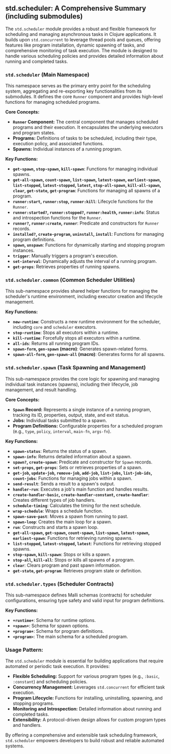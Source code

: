## std.scheduler: A Comprehensive Summary (including submodules)

The `std.scheduler` module provides a robust and flexible framework for scheduling and managing asynchronous tasks in Clojure applications. It builds upon `std.concurrent` to leverage thread pools and queues, offering features like program installation, dynamic spawning of tasks, and comprehensive monitoring of task execution. The module is designed to handle various scheduling policies and provides detailed information about running and completed tasks.

### `std.scheduler` (Main Namespace)

This namespace serves as the primary entry point for the scheduling system, aggregating and re-exporting key functionalities from its submodules. It defines the core `Runner` component and provides high-level functions for managing scheduled programs.

**Core Concepts:**

*   **`Runner` Component:** The central component that manages scheduled programs and their execution. It encapsulates the underlying executors and program states.
*   **Programs:** Definitions of tasks to be scheduled, including their type, execution policy, and associated functions.
*   **Spawns:** Individual instances of a running program.

**Key Functions:**

*   **`get-spawn`, `stop-spawn`, `kill-spawn`**: Functions for managing individual spawns.
*   **`get-all-spawn`, `count-spawn`, `list-spawn`, `latest-spawn`, `earliest-spawn`, `list-stopped`, `latest-stopped`, `latest`, `stop-all-spawn`, `kill-all-spawn`, `clear`, `get-state`, `get-program`**: Functions for managing all spawns of a program.
*   **`runner:start`, `runner:stop`, `runner:kill`**: Lifecycle functions for the `Runner`.
*   **`runner:started?`, `runner:stopped?`, `runner:health`, `runner:info`**: Status and introspection functions for the `Runner`.
*   **`runner?`, `runner:create`, `runner`**: Predicate and constructors for `Runner` records.
*   **`installed?`, `create-program`, `uninstall`, `install`**: Functions for managing program definitions.
*   **`spawn`, `unspawn`**: Functions for dynamically starting and stopping program instances.
*   **`trigger`**: Manually triggers a program's execution.
*   **`set-interval`**: Dynamically adjusts the interval of a running program.
*   **`get-props`**: Retrieves properties of running spawns.

### `std.scheduler.common` (Common Scheduler Utilities)

This sub-namespace provides shared helper functions for managing the scheduler's runtime environment, including executor creation and lifecycle management.

**Key Functions:**

*   **`new-runtime`**: Constructs a new runtime environment for the scheduler, including `core` and `scheduler` executors.
*   **`stop-runtime`**: Stops all executors within a runtime.
*   **`kill-runtime`**: Forcefully stops all executors within a runtime.
*   **`all-ids`**: Returns all running program IDs.
*   **`spawn-form`, `gen-spawn` (macro)**: Generates spawn-related forms.
*   **`spawn-all-form`, `gen-spawn-all` (macro)**: Generates forms for all spawns.

### `std.scheduler.spawn` (Task Spawning and Management)

This sub-namespace provides the core logic for spawning and managing individual task instances (spawns), including their lifecycle, job management, and result handling.

**Core Concepts:**

*   **`Spawn` Record:** Represents a single instance of a running program, tracking its ID, properties, output, state, and exit status.
*   **Jobs:** Individual tasks submitted to a spawn.
*   **Program Definitions:** Configurable properties for a scheduled program (e.g., `type`, `policy`, `interval`, `main-fn`, `args-fn`).

**Key Functions:**

*   **`spawn-status`**: Returns the status of a spawn.
*   **`spawn-info`**: Returns detailed information about a spawn.
*   **`spawn?`, `create-spawn`**: Predicate and constructor for `Spawn` records.
*   **`set-props`, `get-props`**: Sets or retrieves properties of a spawn.
*   **`get-job`, `update-job`, `remove-job`, `add-job`, `list-jobs`, `list-job-ids`, `count-jobs`**: Functions for managing jobs within a spawn.
*   **`send-result`**: Sends a result to a spawn's output.
*   **`handler-run`**: Executes a job's main function and handles results.
*   **`create-handler-basic`, `create-handler-constant`, `create-handler`**: Creates different types of job handlers.
*   **`schedule-timing`**: Calculates the timing for the next schedule.
*   **`wrap-schedule`**: Wraps a schedule function.
*   **`spawn-save-past`**: Moves a spawn from running to past.
*   **`spawn-loop`**: Creates the main loop for a spawn.
*   **`run`**: Constructs and starts a spawn loop.
*   **`get-all-spawn`, `get-spawn`, `count-spawn`, `list-spawn`, `latest-spawn`, `earliest-spawn`**: Functions for retrieving running spawns.
*   **`list-stopped`, `latest-stopped`, `latest`**: Functions for retrieving stopped spawns.
*   **`stop-spawn`, `kill-spawn`**: Stops or kills a spawn.
*   **`stop-all`, `kill-all`**: Stops or kills all spawns of a program.
*   **`clear`**: Clears program and past spawn information.
*   **`get-state`, `get-program`**: Retrieves program state or definition.

### `std.scheduler.types` (Scheduler Contracts)

This sub-namespace defines Malli schemas (contracts) for scheduler configurations, ensuring type safety and valid input for program definitions.

**Key Functions:**

*   **`+runtime+`**: Schema for runtime options.
*   **`+spawn+`**: Schema for spawn options.
*   **`+program+`**: Schema for program definitions.
*   **`<program>`**: The main schema for a scheduled program.

### Usage Pattern:

The `std.scheduler` module is essential for building applications that require automated or periodic task execution. It provides:
*   **Flexible Scheduling:** Support for various program types (e.g., `:basic`, `:constant`) and scheduling policies.
*   **Concurrency Management:** Leverages `std.concurrent` for efficient task execution.
*   **Program Lifecycle:** Functions for installing, uninstalling, spawning, and stopping programs.
*   **Monitoring and Introspection:** Detailed information about running and completed tasks.
*   **Extensibility:** A protocol-driven design allows for custom program types and handlers.

By offering a comprehensive and extensible task scheduling framework, `std.scheduler` empowers developers to build robust and reliable automated systems.